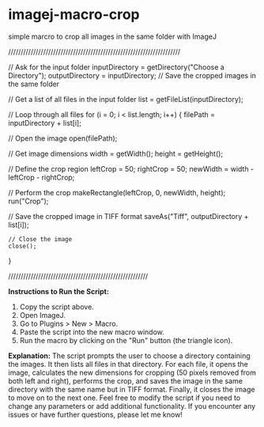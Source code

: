 # imagej-macro-crop
simple marcro to crop all images in the same folder with ImageJ

/////////////////////////////////////////////////////////////////////

// Ask for the input folder
inputDirectory = getDirectory("Choose a Directory");
outputDirectory = inputDirectory; // Save the cropped images in the same folder

// Get a list of all files in the input folder
list = getFileList(inputDirectory);

// Loop through all files
for (i = 0; i < list.length; i++) {
    filePath = inputDirectory + list[i];
    
// Open the image
    open(filePath);
    
// Get image dimensions
    width = getWidth();
    height = getHeight();
    
// Define the crop region
    leftCrop = 50;
    rightCrop = 50;
    newWidth = width - leftCrop - rightCrop;
    
// Perform the crop
    makeRectangle(leftCrop, 0, newWidth, height);
    run("Crop");
    
// Save the cropped image in TIFF format
    saveAs("Tiff", outputDirectory + list[i]);
    
    // Close the image
    close();
}

////////////////////////////////////////////////////////

**Instructions to Run the Script:**

1. Copy the script above.
2. Open ImageJ.
3. Go to Plugins > New > Macro.
4. Paste the script into the new macro window.
5. Run the macro by clicking on the "Run" button (the triangle icon).

**Explanation:**
The script prompts the user to choose a directory containing the images.
It then lists all files in that directory.
For each file, it opens the image, calculates the new dimensions for cropping (50 pixels removed from both left and right), performs the crop, and saves the image in the same directory with the same name but in TIFF format.
Finally, it closes the image to move on to the next one.
Feel free to modify the script if you need to change any parameters or add additional functionality. If you encounter any issues or have further questions, please let me know!
